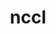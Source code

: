 ---
title: "nccl"
layout: cache
categories: [package, develop]
meta: {"versions": ["2.21.5-1"], "compilers": ["gcc@=11.4.0", "gcc@=9.4.0"], "oss": ["ubuntu20.04", "ubuntu22.04"], "platforms": ["linux"], "targets": ["ppc64le", "x86_64_v3"], "stacks": ["e4s-power", "ml-linux-x86_64-cuda", "root"], "num_specs": 37, "num_specs_by_stack": {"e4s-power": 9, "root": 37, "ml-linux-x86_64-cuda": 28}}
spec_details: [{"hash": "vnddgiq3uhx3rrrs5okt5vtcfviaj2yn", "compiler": "gcc@=9.4.0", "versions": ["2.21.5-1"], "os": "ubuntu20.04", "platform": "linux", "target": "ppc64le", "variants": ["build_system=makefile", "+cuda", "cuda_arch=70"], "stacks": ["e4s-power", "root"], "size": "-", "tarball": "https://binaries.spack.io/develop/build_cache/linux-ubuntu20.04-ppc64le/gcc-9.4.0/nccl-2.21.5-1/linux-ubuntu20.04-ppc64le-gcc-9.4.0-nccl-2.21.5-1-vnddgiq3uhx3rrrs5okt5vtcfviaj2yn.spack"}, {"hash": "jl3fgeayqn74l5o7ceav6udijiz7wyrn", "compiler": "gcc@=9.4.0", "versions": ["2.21.5-1"], "os": "ubuntu20.04", "platform": "linux", "target": "ppc64le", "variants": ["build_system=makefile", "+cuda", "cuda_arch=70"], "stacks": ["e4s-power", "root"], "size": "-", "tarball": "https://binaries.spack.io/develop/build_cache/linux-ubuntu20.04-ppc64le/gcc-9.4.0/nccl-2.21.5-1/linux-ubuntu20.04-ppc64le-gcc-9.4.0-nccl-2.21.5-1-jl3fgeayqn74l5o7ceav6udijiz7wyrn.spack"}, {"hash": "ia3f6jfg3zcnhnava7j4kvxawseawovu", "compiler": "gcc@=9.4.0", "versions": ["2.21.5-1"], "os": "ubuntu20.04", "platform": "linux", "target": "ppc64le", "variants": ["build_system=makefile", "+cuda", "cuda_arch=70"], "stacks": ["e4s-power", "root"], "size": "-", "tarball": "https://binaries.spack.io/develop/build_cache/linux-ubuntu20.04-ppc64le/gcc-9.4.0/nccl-2.21.5-1/linux-ubuntu20.04-ppc64le-gcc-9.4.0-nccl-2.21.5-1-ia3f6jfg3zcnhnava7j4kvxawseawovu.spack"}, {"hash": "r5thfldp322btpuvaj63ctm5paaso2fo", "compiler": "gcc@=9.4.0", "versions": ["2.21.5-1"], "os": "ubuntu20.04", "platform": "linux", "target": "ppc64le", "variants": ["build_system=makefile", "+cuda", "cuda_arch=70"], "stacks": ["e4s-power", "root"], "size": "-", "tarball": "https://binaries.spack.io/develop/build_cache/linux-ubuntu20.04-ppc64le/gcc-9.4.0/nccl-2.21.5-1/linux-ubuntu20.04-ppc64le-gcc-9.4.0-nccl-2.21.5-1-r5thfldp322btpuvaj63ctm5paaso2fo.spack"}, {"hash": "ow6c4dyol4ah2huuiblrifvnxd4xcxua", "compiler": "gcc@=9.4.0", "versions": ["2.21.5-1"], "os": "ubuntu20.04", "platform": "linux", "target": "ppc64le", "variants": ["build_system=makefile", "+cuda", "cuda_arch=70"], "stacks": ["e4s-power", "root"], "size": "-", "tarball": "https://binaries.spack.io/develop/build_cache/linux-ubuntu20.04-ppc64le/gcc-9.4.0/nccl-2.21.5-1/linux-ubuntu20.04-ppc64le-gcc-9.4.0-nccl-2.21.5-1-ow6c4dyol4ah2huuiblrifvnxd4xcxua.spack"}, {"hash": "5cqxcl2caqis6kny6ma734lgv7hu6ew7", "compiler": "gcc@=9.4.0", "versions": ["2.21.5-1"], "os": "ubuntu20.04", "platform": "linux", "target": "ppc64le", "variants": ["build_system=makefile", "+cuda", "cuda_arch=70"], "stacks": ["e4s-power", "root"], "size": "-", "tarball": "https://binaries.spack.io/develop/build_cache/linux-ubuntu20.04-ppc64le/gcc-9.4.0/nccl-2.21.5-1/linux-ubuntu20.04-ppc64le-gcc-9.4.0-nccl-2.21.5-1-5cqxcl2caqis6kny6ma734lgv7hu6ew7.spack"}, {"hash": "tdxecgghjbdoy2j2hajzlhp3f22z62bu", "compiler": "gcc@=9.4.0", "versions": ["2.21.5-1"], "os": "ubuntu20.04", "platform": "linux", "target": "ppc64le", "variants": ["build_system=makefile", "+cuda", "cuda_arch=70"], "stacks": ["e4s-power", "root"], "size": "-", "tarball": "https://binaries.spack.io/develop/build_cache/linux-ubuntu20.04-ppc64le/gcc-9.4.0/nccl-2.21.5-1/linux-ubuntu20.04-ppc64le-gcc-9.4.0-nccl-2.21.5-1-tdxecgghjbdoy2j2hajzlhp3f22z62bu.spack"}, {"hash": "3n3qm3xrtlvsflag6jp755kgkj2uxf25", "compiler": "gcc@=9.4.0", "versions": ["2.21.5-1"], "os": "ubuntu20.04", "platform": "linux", "target": "ppc64le", "variants": ["build_system=makefile", "+cuda", "cuda_arch=70"], "stacks": ["e4s-power", "root"], "size": "-", "tarball": "https://binaries.spack.io/develop/build_cache/linux-ubuntu20.04-ppc64le/gcc-9.4.0/nccl-2.21.5-1/linux-ubuntu20.04-ppc64le-gcc-9.4.0-nccl-2.21.5-1-3n3qm3xrtlvsflag6jp755kgkj2uxf25.spack"}, {"hash": "je6dpugdrnluvdz5p4adoddrzf7bmh4n", "compiler": "gcc@=9.4.0", "versions": ["2.21.5-1"], "os": "ubuntu20.04", "platform": "linux", "target": "ppc64le", "variants": ["build_system=makefile", "+cuda", "cuda_arch=70"], "stacks": ["e4s-power", "root"], "size": "-", "tarball": "https://binaries.spack.io/develop/build_cache/linux-ubuntu20.04-ppc64le/gcc-9.4.0/nccl-2.21.5-1/linux-ubuntu20.04-ppc64le-gcc-9.4.0-nccl-2.21.5-1-je6dpugdrnluvdz5p4adoddrzf7bmh4n.spack"}, {"hash": "nfrcmzg7xu5p724ujf5fhgzstaj7k5kl", "compiler": "gcc@=11.4.0", "versions": ["2.21.5-1"], "os": "ubuntu22.04", "platform": "linux", "target": "x86_64_v3", "variants": ["build_system=makefile", "+cuda", "cuda_arch=80"], "stacks": ["ml-linux-x86_64-cuda", "root"], "size": "-", "tarball": "https://binaries.spack.io/develop/build_cache/linux-ubuntu22.04-x86_64_v3/gcc-11.4.0/nccl-2.21.5-1/linux-ubuntu22.04-x86_64_v3-gcc-11.4.0-nccl-2.21.5-1-nfrcmzg7xu5p724ujf5fhgzstaj7k5kl.spack"}, {"hash": "bedhgix26lubteimpyzfpa3kap3yqfax", "compiler": "gcc@=11.4.0", "versions": ["2.21.5-1"], "os": "ubuntu22.04", "platform": "linux", "target": "x86_64_v3", "variants": ["build_system=makefile", "+cuda", "cuda_arch=80"], "stacks": ["ml-linux-x86_64-cuda", "root"], "size": "-", "tarball": "https://binaries.spack.io/develop/build_cache/linux-ubuntu22.04-x86_64_v3/gcc-11.4.0/nccl-2.21.5-1/linux-ubuntu22.04-x86_64_v3-gcc-11.4.0-nccl-2.21.5-1-bedhgix26lubteimpyzfpa3kap3yqfax.spack"}, {"hash": "iukmfreztfoaeutolzrktrsugshd5itv", "compiler": "gcc@=11.4.0", "versions": ["2.21.5-1"], "os": "ubuntu22.04", "platform": "linux", "target": "x86_64_v3", "variants": ["build_system=makefile", "+cuda", "cuda_arch=80"], "stacks": ["ml-linux-x86_64-cuda", "root"], "size": "-", "tarball": "https://binaries.spack.io/develop/build_cache/linux-ubuntu22.04-x86_64_v3/gcc-11.4.0/nccl-2.21.5-1/linux-ubuntu22.04-x86_64_v3-gcc-11.4.0-nccl-2.21.5-1-iukmfreztfoaeutolzrktrsugshd5itv.spack"}, {"hash": "azl6kf5mfpfa7p3en4ttdiys4ubwgzl6", "compiler": "gcc@=11.4.0", "versions": ["2.21.5-1"], "os": "ubuntu22.04", "platform": "linux", "target": "x86_64_v3", "variants": ["build_system=makefile", "+cuda", "cuda_arch=80"], "stacks": ["ml-linux-x86_64-cuda", "root"], "size": "-", "tarball": "https://binaries.spack.io/develop/build_cache/linux-ubuntu22.04-x86_64_v3/gcc-11.4.0/nccl-2.21.5-1/linux-ubuntu22.04-x86_64_v3-gcc-11.4.0-nccl-2.21.5-1-azl6kf5mfpfa7p3en4ttdiys4ubwgzl6.spack"}, {"hash": "6zlem67qng72ovnmxr6652q5ubjc5h2p", "compiler": "gcc@=11.4.0", "versions": ["2.21.5-1"], "os": "ubuntu22.04", "platform": "linux", "target": "x86_64_v3", "variants": ["build_system=makefile", "+cuda", "cuda_arch=80"], "stacks": ["ml-linux-x86_64-cuda", "root"], "size": "-", "tarball": "https://binaries.spack.io/develop/build_cache/linux-ubuntu22.04-x86_64_v3/gcc-11.4.0/nccl-2.21.5-1/linux-ubuntu22.04-x86_64_v3-gcc-11.4.0-nccl-2.21.5-1-6zlem67qng72ovnmxr6652q5ubjc5h2p.spack"}, {"hash": "kmawrirwlqegkegc232f6b2t4wdh564v", "compiler": "gcc@=11.4.0", "versions": ["2.21.5-1"], "os": "ubuntu22.04", "platform": "linux", "target": "x86_64_v3", "variants": ["build_system=makefile", "+cuda", "cuda_arch=80"], "stacks": ["ml-linux-x86_64-cuda", "root"], "size": "-", "tarball": "https://binaries.spack.io/develop/build_cache/linux-ubuntu22.04-x86_64_v3/gcc-11.4.0/nccl-2.21.5-1/linux-ubuntu22.04-x86_64_v3-gcc-11.4.0-nccl-2.21.5-1-kmawrirwlqegkegc232f6b2t4wdh564v.spack"}, {"hash": "3pq3mqhdnkrc6l52zyvocxnnpaamh5lq", "compiler": "gcc@=11.4.0", "versions": ["2.21.5-1"], "os": "ubuntu22.04", "platform": "linux", "target": "x86_64_v3", "variants": ["build_system=makefile", "+cuda", "cuda_arch=80"], "stacks": ["ml-linux-x86_64-cuda", "root"], "size": "-", "tarball": "https://binaries.spack.io/develop/build_cache/linux-ubuntu22.04-x86_64_v3/gcc-11.4.0/nccl-2.21.5-1/linux-ubuntu22.04-x86_64_v3-gcc-11.4.0-nccl-2.21.5-1-3pq3mqhdnkrc6l52zyvocxnnpaamh5lq.spack"}, {"hash": "7xlgwslxoovzvqhnmtlbsqxletc7kiwd", "compiler": "gcc@=11.4.0", "versions": ["2.21.5-1"], "os": "ubuntu22.04", "platform": "linux", "target": "x86_64_v3", "variants": ["build_system=makefile", "+cuda", "cuda_arch=80"], "stacks": ["ml-linux-x86_64-cuda", "root"], "size": "-", "tarball": "https://binaries.spack.io/develop/build_cache/linux-ubuntu22.04-x86_64_v3/gcc-11.4.0/nccl-2.21.5-1/linux-ubuntu22.04-x86_64_v3-gcc-11.4.0-nccl-2.21.5-1-7xlgwslxoovzvqhnmtlbsqxletc7kiwd.spack"}, {"hash": "7k4saaiyqdo7m5hkc5c4kgtbpqkchaiu", "compiler": "gcc@=11.4.0", "versions": ["2.21.5-1"], "os": "ubuntu22.04", "platform": "linux", "target": "x86_64_v3", "variants": ["build_system=makefile", "+cuda", "cuda_arch=80"], "stacks": ["ml-linux-x86_64-cuda", "root"], "size": "-", "tarball": "https://binaries.spack.io/develop/build_cache/linux-ubuntu22.04-x86_64_v3/gcc-11.4.0/nccl-2.21.5-1/linux-ubuntu22.04-x86_64_v3-gcc-11.4.0-nccl-2.21.5-1-7k4saaiyqdo7m5hkc5c4kgtbpqkchaiu.spack"}, {"hash": "dhhu7eln4okukmoljrlth36aaluym4ln", "compiler": "gcc@=11.4.0", "versions": ["2.21.5-1"], "os": "ubuntu22.04", "platform": "linux", "target": "x86_64_v3", "variants": ["build_system=makefile", "+cuda", "cuda_arch=80"], "stacks": ["ml-linux-x86_64-cuda", "root"], "size": "-", "tarball": "https://binaries.spack.io/develop/build_cache/linux-ubuntu22.04-x86_64_v3/gcc-11.4.0/nccl-2.21.5-1/linux-ubuntu22.04-x86_64_v3-gcc-11.4.0-nccl-2.21.5-1-dhhu7eln4okukmoljrlth36aaluym4ln.spack"}, {"hash": "2hh2d7ptsvgmkpw3abkmnrqjfoltlgro", "compiler": "gcc@=11.4.0", "versions": ["2.21.5-1"], "os": "ubuntu22.04", "platform": "linux", "target": "x86_64_v3", "variants": ["build_system=makefile", "+cuda", "cuda_arch=80"], "stacks": ["ml-linux-x86_64-cuda", "root"], "size": "-", "tarball": "https://binaries.spack.io/develop/build_cache/linux-ubuntu22.04-x86_64_v3/gcc-11.4.0/nccl-2.21.5-1/linux-ubuntu22.04-x86_64_v3-gcc-11.4.0-nccl-2.21.5-1-2hh2d7ptsvgmkpw3abkmnrqjfoltlgro.spack"}, {"hash": "7eub6z4rdtemhoeotvayutbwnckg7wjl", "compiler": "gcc@=11.4.0", "versions": ["2.21.5-1"], "os": "ubuntu22.04", "platform": "linux", "target": "x86_64_v3", "variants": ["build_system=makefile", "+cuda", "cuda_arch=80"], "stacks": ["ml-linux-x86_64-cuda", "root"], "size": "-", "tarball": "https://binaries.spack.io/develop/build_cache/linux-ubuntu22.04-x86_64_v3/gcc-11.4.0/nccl-2.21.5-1/linux-ubuntu22.04-x86_64_v3-gcc-11.4.0-nccl-2.21.5-1-7eub6z4rdtemhoeotvayutbwnckg7wjl.spack"}, {"hash": "mibiofupuch5gqpfyna4vibixzrcu5o4", "compiler": "gcc@=11.4.0", "versions": ["2.21.5-1"], "os": "ubuntu22.04", "platform": "linux", "target": "x86_64_v3", "variants": ["build_system=makefile", "+cuda", "cuda_arch=80"], "stacks": ["ml-linux-x86_64-cuda", "root"], "size": "-", "tarball": "https://binaries.spack.io/develop/build_cache/linux-ubuntu22.04-x86_64_v3/gcc-11.4.0/nccl-2.21.5-1/linux-ubuntu22.04-x86_64_v3-gcc-11.4.0-nccl-2.21.5-1-mibiofupuch5gqpfyna4vibixzrcu5o4.spack"}, {"hash": "gmkp357z27tlzxgphbncobi25xy3juw7", "compiler": "gcc@=11.4.0", "versions": ["2.21.5-1"], "os": "ubuntu22.04", "platform": "linux", "target": "x86_64_v3", "variants": ["build_system=makefile", "+cuda", "cuda_arch=80"], "stacks": ["ml-linux-x86_64-cuda", "root"], "size": "-", "tarball": "https://binaries.spack.io/develop/build_cache/linux-ubuntu22.04-x86_64_v3/gcc-11.4.0/nccl-2.21.5-1/linux-ubuntu22.04-x86_64_v3-gcc-11.4.0-nccl-2.21.5-1-gmkp357z27tlzxgphbncobi25xy3juw7.spack"}, {"hash": "2z6axzysouldfc5p6mdhryllk4j4zz4k", "compiler": "gcc@=11.4.0", "versions": ["2.21.5-1"], "os": "ubuntu22.04", "platform": "linux", "target": "x86_64_v3", "variants": ["build_system=makefile", "+cuda", "cuda_arch=80"], "stacks": ["ml-linux-x86_64-cuda", "root"], "size": "-", "tarball": "https://binaries.spack.io/develop/build_cache/linux-ubuntu22.04-x86_64_v3/gcc-11.4.0/nccl-2.21.5-1/linux-ubuntu22.04-x86_64_v3-gcc-11.4.0-nccl-2.21.5-1-2z6axzysouldfc5p6mdhryllk4j4zz4k.spack"}, {"hash": "3cfkwo7kcbbxicbf7pcw4yjl542ky4d5", "compiler": "gcc@=11.4.0", "versions": ["2.21.5-1"], "os": "ubuntu22.04", "platform": "linux", "target": "x86_64_v3", "variants": ["build_system=makefile", "+cuda", "cuda_arch=80"], "stacks": ["ml-linux-x86_64-cuda", "root"], "size": "-", "tarball": "https://binaries.spack.io/develop/build_cache/linux-ubuntu22.04-x86_64_v3/gcc-11.4.0/nccl-2.21.5-1/linux-ubuntu22.04-x86_64_v3-gcc-11.4.0-nccl-2.21.5-1-3cfkwo7kcbbxicbf7pcw4yjl542ky4d5.spack"}, {"hash": "54trsqr5wftvwz3xzal4hhqmheyrkjxl", "compiler": "gcc@=11.4.0", "versions": ["2.21.5-1"], "os": "ubuntu22.04", "platform": "linux", "target": "x86_64_v3", "variants": ["build_system=makefile", "+cuda", "cuda_arch=80"], "stacks": ["ml-linux-x86_64-cuda", "root"], "size": "-", "tarball": "https://binaries.spack.io/develop/build_cache/linux-ubuntu22.04-x86_64_v3/gcc-11.4.0/nccl-2.21.5-1/linux-ubuntu22.04-x86_64_v3-gcc-11.4.0-nccl-2.21.5-1-54trsqr5wftvwz3xzal4hhqmheyrkjxl.spack"}, {"hash": "6iddvlbzbb4f3tedibsivmugb553na4g", "compiler": "gcc@=11.4.0", "versions": ["2.21.5-1"], "os": "ubuntu22.04", "platform": "linux", "target": "x86_64_v3", "variants": ["build_system=makefile", "+cuda", "cuda_arch=80"], "stacks": ["ml-linux-x86_64-cuda", "root"], "size": "-", "tarball": "https://binaries.spack.io/develop/build_cache/linux-ubuntu22.04-x86_64_v3/gcc-11.4.0/nccl-2.21.5-1/linux-ubuntu22.04-x86_64_v3-gcc-11.4.0-nccl-2.21.5-1-6iddvlbzbb4f3tedibsivmugb553na4g.spack"}, {"hash": "mq5ptwjz4vzafd5xanahmtu2h3gtmtvb", "compiler": "gcc@=11.4.0", "versions": ["2.21.5-1"], "os": "ubuntu22.04", "platform": "linux", "target": "x86_64_v3", "variants": ["build_system=makefile", "+cuda", "cuda_arch=80"], "stacks": ["ml-linux-x86_64-cuda", "root"], "size": "-", "tarball": "https://binaries.spack.io/develop/build_cache/linux-ubuntu22.04-x86_64_v3/gcc-11.4.0/nccl-2.21.5-1/linux-ubuntu22.04-x86_64_v3-gcc-11.4.0-nccl-2.21.5-1-mq5ptwjz4vzafd5xanahmtu2h3gtmtvb.spack"}, {"hash": "onkjpgvdkolc4frsicvwhqi2d3g5xkkn", "compiler": "gcc@=11.4.0", "versions": ["2.21.5-1"], "os": "ubuntu22.04", "platform": "linux", "target": "x86_64_v3", "variants": ["build_system=makefile", "+cuda", "cuda_arch=80"], "stacks": ["ml-linux-x86_64-cuda", "root"], "size": "-", "tarball": "https://binaries.spack.io/develop/build_cache/linux-ubuntu22.04-x86_64_v3/gcc-11.4.0/nccl-2.21.5-1/linux-ubuntu22.04-x86_64_v3-gcc-11.4.0-nccl-2.21.5-1-onkjpgvdkolc4frsicvwhqi2d3g5xkkn.spack"}, {"hash": "rv2456z6yncpod3ds3xrtm76p5a3ut6i", "compiler": "gcc@=11.4.0", "versions": ["2.21.5-1"], "os": "ubuntu22.04", "platform": "linux", "target": "x86_64_v3", "variants": ["build_system=makefile", "+cuda", "cuda_arch=80"], "stacks": ["ml-linux-x86_64-cuda", "root"], "size": "-", "tarball": "https://binaries.spack.io/develop/build_cache/linux-ubuntu22.04-x86_64_v3/gcc-11.4.0/nccl-2.21.5-1/linux-ubuntu22.04-x86_64_v3-gcc-11.4.0-nccl-2.21.5-1-rv2456z6yncpod3ds3xrtm76p5a3ut6i.spack"}, {"hash": "c4jweotx7udneynnnhbttkdw33dwqibt", "compiler": "gcc@=11.4.0", "versions": ["2.21.5-1"], "os": "ubuntu22.04", "platform": "linux", "target": "x86_64_v3", "variants": ["build_system=makefile", "+cuda", "cuda_arch=80"], "stacks": ["ml-linux-x86_64-cuda", "root"], "size": "-", "tarball": "https://binaries.spack.io/develop/build_cache/linux-ubuntu22.04-x86_64_v3/gcc-11.4.0/nccl-2.21.5-1/linux-ubuntu22.04-x86_64_v3-gcc-11.4.0-nccl-2.21.5-1-c4jweotx7udneynnnhbttkdw33dwqibt.spack"}, {"hash": "ndw7radsuobi67dw5wdg334sdzmcsq2k", "compiler": "gcc@=11.4.0", "versions": ["2.21.5-1"], "os": "ubuntu22.04", "platform": "linux", "target": "x86_64_v3", "variants": ["build_system=makefile", "+cuda", "cuda_arch=80"], "stacks": ["ml-linux-x86_64-cuda", "root"], "size": "-", "tarball": "https://binaries.spack.io/develop/build_cache/linux-ubuntu22.04-x86_64_v3/gcc-11.4.0/nccl-2.21.5-1/linux-ubuntu22.04-x86_64_v3-gcc-11.4.0-nccl-2.21.5-1-ndw7radsuobi67dw5wdg334sdzmcsq2k.spack"}, {"hash": "t253a3flogyyl77d2b27u37tlrs75ljo", "compiler": "gcc@=11.4.0", "versions": ["2.21.5-1"], "os": "ubuntu22.04", "platform": "linux", "target": "x86_64_v3", "variants": ["build_system=makefile", "+cuda", "cuda_arch=80"], "stacks": ["ml-linux-x86_64-cuda", "root"], "size": "-", "tarball": "https://binaries.spack.io/develop/build_cache/linux-ubuntu22.04-x86_64_v3/gcc-11.4.0/nccl-2.21.5-1/linux-ubuntu22.04-x86_64_v3-gcc-11.4.0-nccl-2.21.5-1-t253a3flogyyl77d2b27u37tlrs75ljo.spack"}, {"hash": "eg27zd56appr5zfrnuqqtkul2sdudyfa", "compiler": "gcc@=11.4.0", "versions": ["2.21.5-1"], "os": "ubuntu22.04", "platform": "linux", "target": "x86_64_v3", "variants": ["build_system=makefile", "+cuda", "cuda_arch=80"], "stacks": ["ml-linux-x86_64-cuda", "root"], "size": "-", "tarball": "https://binaries.spack.io/develop/build_cache/linux-ubuntu22.04-x86_64_v3/gcc-11.4.0/nccl-2.21.5-1/linux-ubuntu22.04-x86_64_v3-gcc-11.4.0-nccl-2.21.5-1-eg27zd56appr5zfrnuqqtkul2sdudyfa.spack"}, {"hash": "uwqgnmlidxusupnyfc65hxxum4rvqhrj", "compiler": "gcc@=11.4.0", "versions": ["2.21.5-1"], "os": "ubuntu22.04", "platform": "linux", "target": "x86_64_v3", "variants": ["build_system=makefile", "+cuda", "cuda_arch=80"], "stacks": ["ml-linux-x86_64-cuda", "root"], "size": "-", "tarball": "https://binaries.spack.io/develop/build_cache/linux-ubuntu22.04-x86_64_v3/gcc-11.4.0/nccl-2.21.5-1/linux-ubuntu22.04-x86_64_v3-gcc-11.4.0-nccl-2.21.5-1-uwqgnmlidxusupnyfc65hxxum4rvqhrj.spack"}, {"hash": "jsiyayd4yfouehw4leat3fujeyibmdql", "compiler": "gcc@=11.4.0", "versions": ["2.21.5-1"], "os": "ubuntu22.04", "platform": "linux", "target": "x86_64_v3", "variants": ["build_system=makefile", "+cuda", "cuda_arch=80"], "stacks": ["ml-linux-x86_64-cuda", "root"], "size": "-", "tarball": "https://binaries.spack.io/develop/build_cache/linux-ubuntu22.04-x86_64_v3/gcc-11.4.0/nccl-2.21.5-1/linux-ubuntu22.04-x86_64_v3-gcc-11.4.0-nccl-2.21.5-1-jsiyayd4yfouehw4leat3fujeyibmdql.spack"}, {"hash": "zzwlokymmaworkjxbmglugablovxpcal", "compiler": "gcc@=11.4.0", "versions": ["2.21.5-1"], "os": "ubuntu22.04", "platform": "linux", "target": "x86_64_v3", "variants": ["build_system=makefile", "+cuda", "cuda_arch=80"], "stacks": ["ml-linux-x86_64-cuda", "root"], "size": "-", "tarball": "https://binaries.spack.io/develop/build_cache/linux-ubuntu22.04-x86_64_v3/gcc-11.4.0/nccl-2.21.5-1/linux-ubuntu22.04-x86_64_v3-gcc-11.4.0-nccl-2.21.5-1-zzwlokymmaworkjxbmglugablovxpcal.spack"}]
---